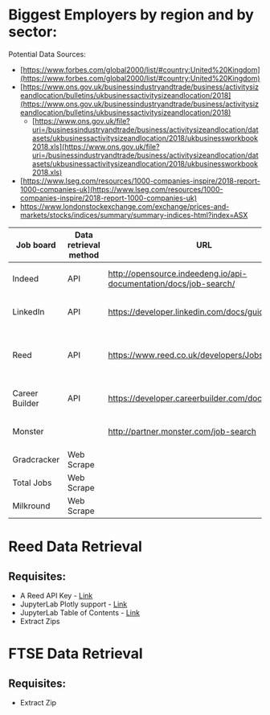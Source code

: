 # Biggest Employers by region and by sector:

Potential Data Sources:

- [https://www.forbes.com/global2000/list/#country:United%20Kingdom](https://www.forbes.com/global2000/list/#country:United%20Kingdom)
- [https://www.ons.gov.uk/businessindustryandtrade/business/activitysizeandlocation/bulletins/ukbusinessactivitysizeandlocation/2018](https://www.ons.gov.uk/businessindustryandtrade/business/activitysizeandlocation/bulletins/ukbusinessactivitysizeandlocation/2018)
  - [https://www.ons.gov.uk/file?uri=/businessindustryandtrade/business/activitysizeandlocation/datasets/ukbusinessactivitysizeandlocation/2018/ukbusinessworkbook2018.xls](https://www.ons.gov.uk/file?uri=/businessindustryandtrade/business/activitysizeandlocation/datasets/ukbusinessactivitysizeandlocation/2018/ukbusinessworkbook2018.xls)
- [https://www.lseg.com/resources/1000-companies-inspire/2018-report-1000-companies-uk](https://www.lseg.com/resources/1000-companies-inspire/2018-report-1000-companies-uk)
- https://www.londonstockexchange.com/exchange/prices-and-markets/stocks/indices/summary/summary-indices-html?index=ASX



| Job board | Data retrieval method | URL | Python Client | Progress |
| --- | --- | --- | --- | --- |
| Indeed | API | http://opensource.indeedeng.io/api-documentation/docs/job-search/ | https://github.com/indeedlabs/indeed-python | Waiting for API access |
| LinkedIn | API | https://developer.linkedin.com/docs/guide/v2/jobs | https://github.com/ozgur/python-linkedin | No longer publicly available |
| Reed | API | https://www.reed.co.uk/developers/Jobseeker |   | Code working, waiting for API Cooldown |
| Career Builder | API | https://developer.careerbuilder.com/docs/v3jobid |   | No longer publicly available |
| Monster |   | http://partner.monster.com/job-search |   | No longer publicly available |
| Gradcracker | Web Scrape |   |   |   |
| Total Jobs | Web Scrape |   |   |   |
| Milkround | Web Scrape |   |   |   |

# Reed Data Retrieval

## Requisites:

- A Reed API Key - [Link](https://www.reed.co.uk/developers/Jobseeker)
- JupyterLab Plotly support - [Link](https://github.com/plotly/plotly.py#jupyterlab-support-python-35)
- JupyterLab Table of Contents - [Link](https://github.com/ian-r-rose/jupyterlab-toc)
- Extract Zips

# FTSE Data Retrieval

## Requisites:

- Extract Zip
